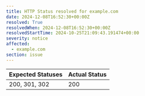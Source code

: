 ```yaml
---
title: HTTP Status resolved for example.com
date: 2024-12-08T16:52:30+00:00Z
resolved: True
resolvedWhen: 2024-12-08T16:52:30+00:00Z
resolvedStartTime: 2024-10-25T21:09:43.191474+00:00
severity: notice
affected:
  - example.com
section: issue
---
```


| Expected Statuses | Actual Status  |
|-------------------|----------------|
| 200, 301, 302 | 200 |
